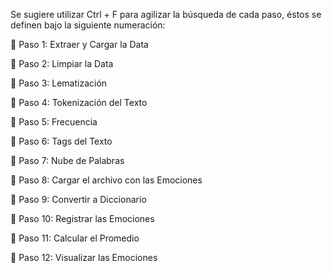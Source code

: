 Se sugiere utilizar Ctrl + F para agilizar la búsqueda de cada paso, éstos se definen bajo la siguiente numeración: 

📍 Paso 1: Extraer y Cargar la Data

📍 Paso 2: Limpiar la Data

📍 Paso 3: Lematización

📍 Paso 4: Tokenización del Texto

📍 Paso 5: Frecuencia

📍 Paso 6: Tags del Texto

📍 Paso 7: Nube de Palabras

📍 Paso 8: Cargar el archivo con las Emociones

📍 Paso 9: Convertir a Diccionario

📍 Paso 10: Registrar las Emociones

📍 Paso 11: Calcular el Promedio

📍 Paso 12: Visualizar las Emociones
